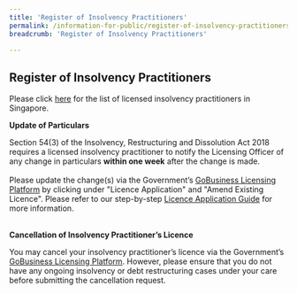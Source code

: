 ```yaml
---
title: 'Register of Insolvency Practitioners'
permalink: /information-for-public/register-of-insolvency-practitioners/
breadcrumb: 'Register of Insolvency Practitioners'

---
```



**Register of Insolvency Practitioners**<br>
---
Please click 
<a href="/files/Register_of_Licensed_Insolvency_Practitioners_2020-11-30.pdf" target="_blank">here</a> for the list of licensed insolvency practitioners in Singapore.
<br>

**Update of Particulars**<br>

Section 54(3) of the Insolvency, Restructuring and Dissolution Act 2018 requires a licensed insolvency practitioner to notify the Licensing Officer of any change in particulars **within one week** after the change is made.
<br><br>
Please update the change(s) via the Government’s <a href="https://www.gobusiness.gov.sg/licences" target="_blank">GoBusiness Licensing Platform</a> by clicking under "Licence Application" and "Amend Existing Licence". Please refer to our step-by-step <a href="/files/20200706 Licence Application Guide for Insolvency Practitioners.pdf" target="_blank">Licence Application Guide</a> for more information.
<br><br>

**Cancellation of Insolvency Practitioner’s Licence**<br>

You may cancel your insolvency practitioner’s licence via the Government’s <a href="https://www.gobusiness.gov.sg/licences" target="_blank">GoBusiness Licensing Platform</a>. However, please ensure that you do not have any ongoing insolvency or debt restructuring cases under your care before submitting the cancellation request.
<br>
